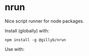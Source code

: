 nrun
==

Nice script runner for node packages.  

Install (globally) with:  
```
npm install -g @gillyb/nrun
```

Use with:  
```

```
